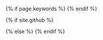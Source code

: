 <meta charset="utf-8">
<meta name="viewport" content="width=device-width, initial-scale=1, shrink-to-fit=no">
<meta name="description" content="{{ page.description | default: site.description | smartify }}">
<meta name="author" content="{{ site.authors }}">
<meta name="generator" content="Jekyll v{{ jekyll.version }}">
{% if page.keywords %}
<meta name="keywords" content="{{ page.keywords }}">
{% endif %}
<link rel="shortcut icon" href="/favicon.ico" type="image/x-icon">
<link rel="icon" href="/favicon.ico" type="image/x-icon">

<title>
  {%- if page.title -%}
    {{ page.title | smartify }} · {{ site.title | smartify }}
  {%- else -%}
    {{ site.title | smartify }} · {{ site.description | smartify }}
  {%- endif -%}
</title>

<!-- Bootstrap core CSS -->
{% if site.github %}
<link href="{{ site.url }}/css/unquez-site.css" rel="stylesheet">
<link href="{{ site.url }}/css/vendor.css" rel="stylesheet">
<link href="{{ site.url }}/fonts/devicon.min.css" rel="stylesheet">
{% else %}
<link href="/css/unquez-site.css" rel="stylesheet">
<link href="/css/vendor.css" rel="stylesheet">
<link href="/fonts/devicon.min.css" rel="stylesheet">
{% endif %}
<meta name="google-site-verification" content="ACvLkwJueV2_97Z76CYSSgiPMXMQ11eBqxsLhHGdS6Y" />

<!-- Global site tag (gtag.js) - Google Analytics -->
<script async src="https://www.googletagmanager.com/gtag/js?id=UA-115538224-1"></script>
<script>
  window.dataLayer = window.dataLayer || [];
  function gtag(){dataLayer.push(arguments);}
  gtag('js', new Date());

  gtag('config', 'UA-115538224-1');
</script>
